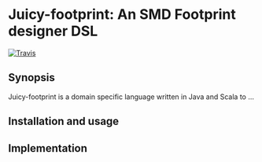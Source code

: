 Juicy-footprint: An SMD Footprint designer DSL
==================================

[![Travis](https://travis-ci.org/domoszlai/juicy-footprint.svg?branch=master)](http://travis-ci.org/domoszlai/juicy-footprint)

## Synopsis

Juicy-footprint is a domain specific language written in Java and Scala to ...

## Installation and usage

## Implementation

